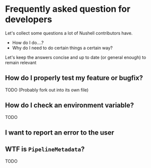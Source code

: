 # Frequently asked question for developers

Let's collect some questions a lot of Nushell contributors have.
- How do I do....?
- Why do I need to do certain things a certain way?

Let's keep the answers concise and up to date (or general enough) to remain relevant

## How do I properly test my feature or bugfix?
TODO (Probably fork out into its own file)

## How do I check an environment variable?
TODO

## I want to report an error to the user

## WTF is `PipelineMetadata`?
TODO
